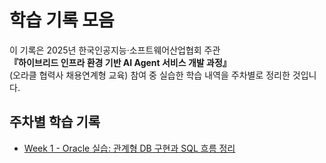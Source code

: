 # 학습 기록 모음

이 기록은 2025년 한국인공지능·소프트웨어산업협회 주관  
**『하이브리드 인프라 환경 기반 AI Agent 서비스 개발 과정』**  
(오라클 협력사 채용연계형 교육) 참여 중 실습한 학습 내역을 주차별로 정리한 것입니다.

## 주차별 학습 기록
- [Week 1 - Oracle 실습: 관계형 DB 구현과 SQL 흐름 정리](./oracle-study-log.md)
